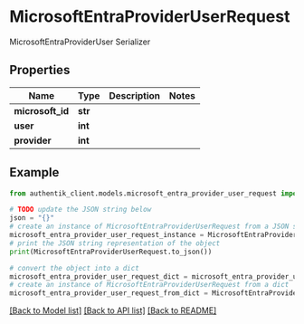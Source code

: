 # MicrosoftEntraProviderUserRequest

MicrosoftEntraProviderUser Serializer

## Properties

Name | Type | Description | Notes
------------ | ------------- | ------------- | -------------
**microsoft_id** | **str** |  | 
**user** | **int** |  | 
**provider** | **int** |  | 

## Example

```python
from authentik_client.models.microsoft_entra_provider_user_request import MicrosoftEntraProviderUserRequest

# TODO update the JSON string below
json = "{}"
# create an instance of MicrosoftEntraProviderUserRequest from a JSON string
microsoft_entra_provider_user_request_instance = MicrosoftEntraProviderUserRequest.from_json(json)
# print the JSON string representation of the object
print(MicrosoftEntraProviderUserRequest.to_json())

# convert the object into a dict
microsoft_entra_provider_user_request_dict = microsoft_entra_provider_user_request_instance.to_dict()
# create an instance of MicrosoftEntraProviderUserRequest from a dict
microsoft_entra_provider_user_request_from_dict = MicrosoftEntraProviderUserRequest.from_dict(microsoft_entra_provider_user_request_dict)
```
[[Back to Model list]](../README.md#documentation-for-models) [[Back to API list]](../README.md#documentation-for-api-endpoints) [[Back to README]](../README.md)


